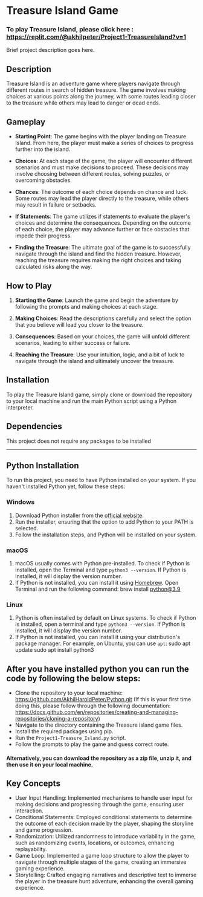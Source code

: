 # Treasure Island Game

### To play Treasure Island, please click here : https://replit.com/@akhilpeter/Project1-TreasureIsland?v=1

Brief project description goes here.


## Description

Treasure Island is an adventure game where players navigate through different routes in search of hidden treasure. The game involves making choices at various points along the journey, with some routes leading closer to the treasure while others may lead to danger or dead ends.

## Gameplay

- **Starting Point**: The game begins with the player landing on Treasure Island. From here, the player must make a series of choices to progress further into the island.
  
- **Choices**: At each stage of the game, the player will encounter different scenarios and must make decisions to proceed. These decisions may involve choosing between different routes, solving puzzles, or overcoming obstacles.

- **Chances**: The outcome of each choice depends on chance and luck. Some routes may lead the player directly to the treasure, while others may result in failure or setbacks. 

- **If Statements**: The game utilizes if statements to evaluate the player's choices and determine the consequences. Depending on the outcome of each choice, the player may advance further or face obstacles that impede their progress.

- **Finding the Treasure**: The ultimate goal of the game is to successfully navigate through the island and find the hidden treasure. However, reaching the treasure requires making the right choices and taking calculated risks along the way.

## How to Play

1. **Starting the Game**: Launch the game and begin the adventure by following the prompts and making choices at each stage.

2. **Making Choices**: Read the descriptions carefully and select the option that you believe will lead you closer to the treasure.

3. **Consequences**: Based on your choices, the game will unfold different scenarios, leading to either success or failure.

4. **Reaching the Treasure**: Use your intuition, logic, and a bit of luck to navigate through the island and ultimately uncover the treasure.

## Installation

To play the Treasure Island game, simply clone or download the repository to your local machine and run the main Python script using a Python interpreter.


## Dependencies

This project does not require any packages to be installed

---

## Python Installation

To run this project, you need to have Python installed on your system. If you haven't installed Python yet, follow these steps:

### Windows

1. Download Python installer from the [official website](https://www.python.org/downloads/).
2. Run the installer, ensuring that the option to add Python to your PATH is selected.
3. Follow the installation steps, and Python will be installed on your system.

### macOS

1. macOS usually comes with Python pre-installed. To check if Python is installed, open the Terminal and type `python3 --version`. If Python is installed, it will display the version number.
2. If Python is not installed, you can install it using [Homebrew](https://brew.sh/). Open Terminal and run the following command: brew install python@3.9


### Linux

1. Python is often installed by default on Linux systems. To check if Python is installed, open a terminal and type `python3 --version`. If Python is installed, it will display the version number.
2. If Python is not installed, you can install it using your distribution's package manager. For example, on Ubuntu, you can use `apt`:
sudo apt update
sudo apt install python3



## After you have installed python you can run the code by following the below steps:
- Clone the repository to your local machine: https://github.com/AkhilHaroldPeter/Python.git (If this is your first time doing this, please follow through the following documentation: https://docs.github.com/en/repositories/creating-and-managing-repositories/cloning-a-repository)
- Navigate to the directory containing the Treasure island game files.
- Install the required packages using pip.
- Run the `Project1-Treasure_Island.py` script.
- Follow the prompts to play the game and guess correct route.
#### Alternatively, you can download the repository as a zip file, unzip it, and then use it on your local machine.

## Key Concepts

- User Input Handling: Implemented mechanisms to handle user input for making decisions and progressing through the game, ensuring user interaction.
- Conditional Statements: Employed conditional statements to determine the outcome of each decision made by the player, shaping the storyline and game progression.
- Randomization: Utilized randomness to introduce variability in the game, such as randomizing events, locations, or outcomes, enhancing replayability.
- Game Loop: Implemented a game loop structure to allow the player to navigate through multiple stages of the game, creating an immersive gaming experience.
- Storytelling: Crafted engaging narratives and descriptive text to immerse the player in the treasure hunt adventure, enhancing the overall gaming experience.
